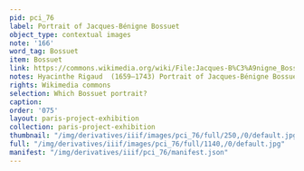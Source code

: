 ```yaml
---
pid: pci_76
label: Portrait of Jacques-Bénigne Bossuet
object_type: contextual images
note: '166'
word_tag: Bossuet
item: Bossuet
link: https://commons.wikimedia.org/wiki/File:Jacques-B%C3%A9nigne_Bossuet_3.jpg
notes: Hyacinthe Rigaud  (1659–1743) Portrait of Jacques-Bénigne Bossuet 1702 Louvre
rights: Wikimedia commons
selection: Which Bossuet portrait?
caption: 
order: '075'
layout: paris-project-exhibition
collection: paris-project-exhibition
thumbnail: "/img/derivatives/iiif/images/pci_76/full/250,/0/default.jpg"
full: "/img/derivatives/iiif/images/pci_76/full/1140,/0/default.jpg"
manifest: "/img/derivatives/iiif/pci_76/manifest.json"
---
```

